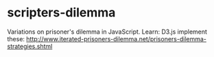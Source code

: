 scripters-dilemma
=================

Variations on prisoner's dilemma in JavaScript. 
Learn: D3.js
implement these: http://www.iterated-prisoners-dilemma.net/prisoners-dilemma-strategies.shtml